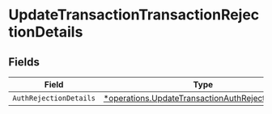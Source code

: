 # UpdateTransactionTransactionRejectionDetails


## Fields

| Field                                                                                                                 | Type                                                                                                                  | Required                                                                                                              | Description                                                                                                           |
| --------------------------------------------------------------------------------------------------------------------- | --------------------------------------------------------------------------------------------------------------------- | --------------------------------------------------------------------------------------------------------------------- | --------------------------------------------------------------------------------------------------------------------- |
| `AuthRejectionDetails`                                                                                                | [*operations.UpdateTransactionAuthRejectionDetails](../../models/operations/updatetransactionauthrejectiondetails.md) | :heavy_minus_sign:                                                                                                    | N/A                                                                                                                   |